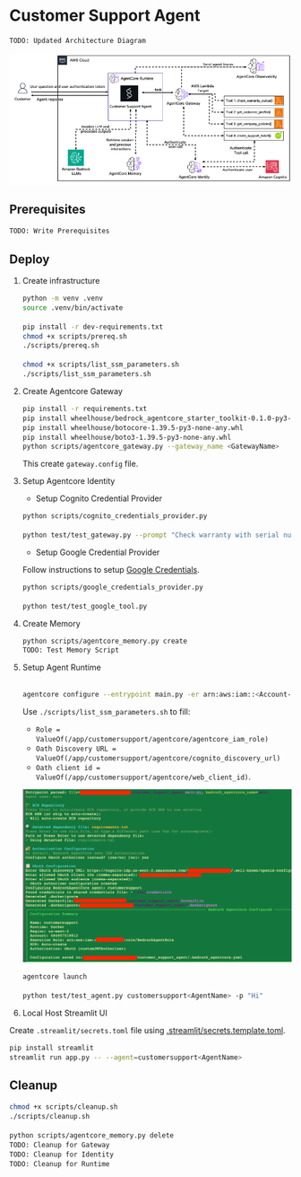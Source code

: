 # Customer Support Agent

```bash
TODO: Updated Architecture Diagram
```

![architecture](./images/architecture.png)

## Prerequisites

```bash
TODO: Write Prerequisites
```

## Deploy

1. Create infrastructure

    ```bash
    python -m venv .venv
    source .venv/bin/activate

    pip install -r dev-requirements.txt
    chmod +x scripts/prereq.sh
    ./scripts/prereq.sh

    chmod +x scripts/list_ssm_parameters.sh
    ./scripts/list_ssm_parameters.sh
    ```

2. Create Agentcore Gateway

    ```bash
    pip install -r requirements.txt
    pip install wheelhouse/bedrock_agentcore_starter_toolkit-0.1.0-py3-none-any.whl
    pip install wheelhouse/botocore-1.39.5-py3-none-any.whl
    pip install wheelhouse/boto3-1.39.5-py3-none-any.whl
    python scripts/agentcore_gateway.py --gateway_name <GatewayName>
    ```

    This create `gateway.config` file.

3. Setup Agentcore Identity

    - Setup Cognito Credential Provider

    ```bash
    python scripts/cognito_credentials_provider.py

    python test/test_gateway.py --prompt "Check warranty with serial number MNO33333333"
    ```

    - Setup Google Credential Provider

    Follow instructions to setup [Google Credentials](./prerequisite/google_oauth_setup.md).

    ```bash
    python scripts/google_credentials_provider.py

    python test/test_google_tool.py
    ```

4. Create Memory

    ```bash
    python scripts/agentcore_memory.py create
    TODO: Test Memory Script
    ```

5. Setup Agent Runtime

    ```bash

    agentcore configure --entrypoint main.py -er arn:aws:iam::<Account-Id>:role/<Role> --name customersupport<AgentName>
    ```

    Use `./scripts/list_ssm_parameters.sh` to fill:
    - `Role = ValueOf(/app/customersupport/agentcore/agentcore_iam_role)`
    - `Oath Discovery URL = ValueOf(/app/customersupport/agentcore/cognito_discovery_url)`
    - `Oath client id = ValueOf(/app/customersupport/agentcore/web_client_id)`.

    ![configure](./images/runtime_configure.png)

    ```bash
    agentcore launch

    python test/test_agent.py customersupport<AgentName> -p "Hi"
    ```

6. Local Host Streamlit UI

Create `.streamlit/secrets.toml` file using [.streamlit/secrets.template.toml](./.streamlit/secrets.template.toml).

```bash
pip install streamlit
streamlit run app.py -- --agent=customersupport<AgentName>
```

## Cleanup

```bash
chmod +x scripts/cleanup.sh
./scripts/cleanup.sh

python scripts/agentcore_memory.py delete
TODO: Cleanup for Gateway
TODO: Cleanup for Identity
TODO: Cleanup for Runtime
```

